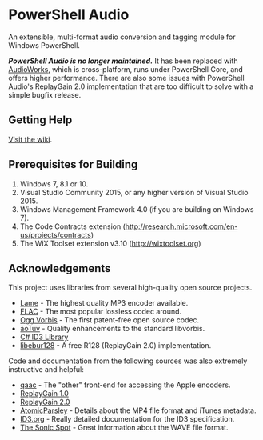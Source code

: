 PowerShell Audio
==========

An extensible, multi-format audio conversion and tagging module for Windows PowerShell.

**_PowerShell Audio is no longer maintained._** It has been replaced with [AudioWorks](https://github.com/jherby2k/AudioWorks), which is cross-platform, runs under PowerShell Core, and offers higher performance. There are also some issues with PowerShell Audio's ReplayGain 2.0 implementation that are too difficult to solve with a simple bugfix release.

## Getting Help
[Visit the wiki](https://github.com/jherby2k/PowerShellAudio/wiki).

## Prerequisites for Building
1. Windows 7, 8.1 or 10.
2. Visual Studio Community 2015, or any higher version of Visual Studio 2015.
3. Windows Management Framework 4.0 (if you are building on Windows 7).
4. The Code Contracts extension (http://research.microsoft.com/en-us/projects/contracts)
5. The WiX Toolset extension v3.10 (http://wixtoolset.org)

## Acknowledgements
This project uses libraries from several high-quality open source projects.
* [Lame](http://lame.sourceforge.net/) - The highest quality MP3 encoder available.
* [FLAC](https://xiph.org/flac/) - The most popular lossless codec around.
* [Ogg Vorbis](http://www.vorbis.com/) - The first patent-free open source codec.
* [aoTuv](http://www.geocities.jp/aoyoume/aotuv/) - Quality enhancements to the standard libvorbis.
* [C# ID3 Library](https://sourceforge.net/projects/csid3lib/)
* [libebur128](https://github.com/jiixyj/libebur128) - A free R128 (ReplayGain 2.0) implementation.

Code and documentation from the following sources was also extremely instructive and helpful:
* [qaac](https://github.com/nu774/qaac) - The "other" front-end for accessing the Apple encoders.
* [ReplayGain 1.0](http://wiki.hydrogenaud.io/index.php?title=ReplayGain_specification)
* [ReplayGain 2.0](http://wiki.hydrogenaud.io/index.php?title=ReplayGain_2.0_specification)
* [AtomicParsley](http://atomicparsley.sourceforge.net/) - Details about the MP4 file format and iTunes metadata.
* [ID3.org](http://id3.org/) - Really detailed documentation for the ID3 specification.
* [The Sonic Spot](http://www.sonicspot.com/guide/wavefiles.html) - Great information about the WAVE file format.
